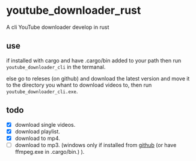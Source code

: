 # youtube_downloader_rust
A cli YouTube downloader develop in rust
## use 
if installed with cargo and have .cargo/bin added to your path 
    then run  `youtube_downloader_cli` in the termanal.
    
else go to releses (on github) and download the latest version and move it to the directory you whant to download videos to, then run `youtube_downloader_cli.exe`. 



## todo
- [x] download single videos.
- [x] download playlist.
- [x] download to mp4.
- [ ] download to mp3. (windows only if installed from [github](https://github.com/Kaifungamedev/youtube_downloader_rust/releases) (or have ffmpeg.exe in .cargo/bin.) ).
